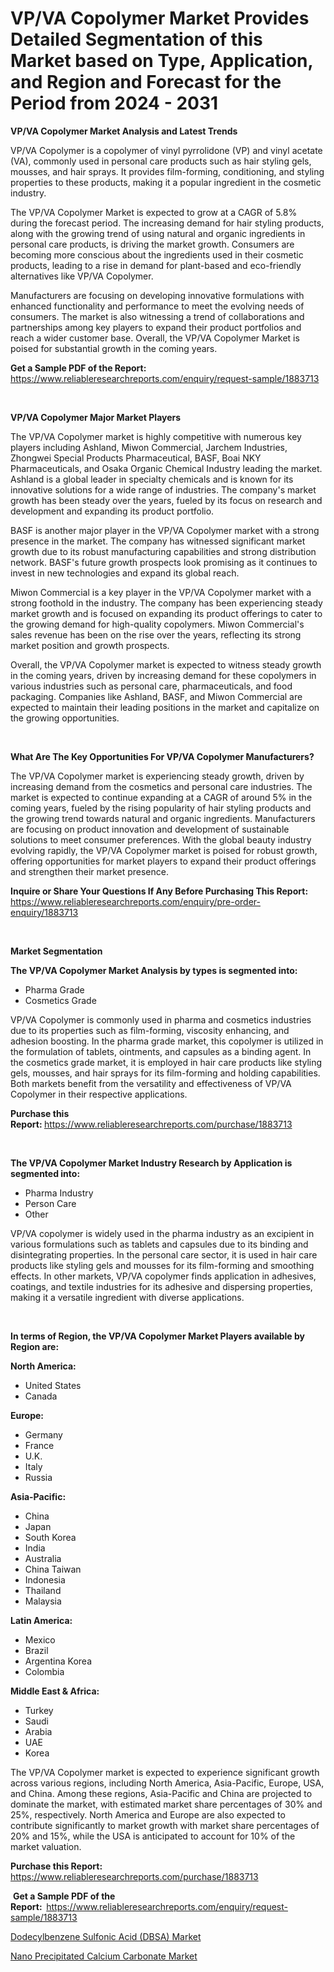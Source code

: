 <p><h1>VP/VA Copolymer Market Provides Detailed Segmentation of this Market based on Type, Application, and Region and Forecast for the Period from 2024 - 2031</h1></p><p><strong>VP/VA Copolymer Market Analysis and Latest Trends</strong></p>
<p><p>VP/VA Copolymer is a copolymer of vinyl pyrrolidone (VP) and vinyl acetate (VA), commonly used in personal care products such as hair styling gels, mousses, and hair sprays. It provides film-forming, conditioning, and styling properties to these products, making it a popular ingredient in the cosmetic industry.</p><p>The VP/VA Copolymer Market is expected to grow at a CAGR of 5.8% during the forecast period. The increasing demand for hair styling products, along with the growing trend of using natural and organic ingredients in personal care products, is driving the market growth. Consumers are becoming more conscious about the ingredients used in their cosmetic products, leading to a rise in demand for plant-based and eco-friendly alternatives like VP/VA Copolymer.</p><p>Manufacturers are focusing on developing innovative formulations with enhanced functionality and performance to meet the evolving needs of consumers. The market is also witnessing a trend of collaborations and partnerships among key players to expand their product portfolios and reach a wider customer base. Overall, the VP/VA Copolymer Market is poised for substantial growth in the coming years.</p></p>
<p><strong>Get a Sample PDF of the Report:&nbsp;</strong> <a href="https://www.reliableresearchreports.com/enquiry/request-sample/1883713">https://www.reliableresearchreports.com/enquiry/request-sample/1883713</a></p>
<p>&nbsp;</p>
<p><strong>VP/VA Copolymer Major Market Players</strong></p>
<p><p>The VP/VA Copolymer market is highly competitive with numerous key players including Ashland, Miwon Commercial, Jarchem Industries, Zhongwei Special Products Pharmaceutical, BASF, Boai NKY Pharmaceuticals, and Osaka Organic Chemical Industry leading the market. Ashland is a global leader in specialty chemicals and is known for its innovative solutions for a wide range of industries. The company's market growth has been steady over the years, fueled by its focus on research and development and expanding its product portfolio. </p><p>BASF is another major player in the VP/VA Copolymer market with a strong presence in the market. The company has witnessed significant market growth due to its robust manufacturing capabilities and strong distribution network. BASF's future growth prospects look promising as it continues to invest in new technologies and expand its global reach.</p><p>Miwon Commercial is a key player in the VP/VA Copolymer market with a strong foothold in the industry. The company has been experiencing steady market growth and is focused on expanding its product offerings to cater to the growing demand for high-quality copolymers. Miwon Commercial's sales revenue has been on the rise over the years, reflecting its strong market position and growth prospects.</p><p>Overall, the VP/VA Copolymer market is expected to witness steady growth in the coming years, driven by increasing demand for these copolymers in various industries such as personal care, pharmaceuticals, and food packaging. Companies like Ashland, BASF, and Miwon Commercial are expected to maintain their leading positions in the market and capitalize on the growing opportunities.</p></p>
<p>&nbsp;</p>
<p><strong>What Are The Key Opportunities For VP/VA Copolymer Manufacturers?</strong></p>
<p><p>The VP/VA Copolymer market is experiencing steady growth, driven by increasing demand from the cosmetics and personal care industries. The market is expected to continue expanding at a CAGR of around 5% in the coming years, fueled by the rising popularity of hair styling products and the growing trend towards natural and organic ingredients. Manufacturers are focusing on product innovation and development of sustainable solutions to meet consumer preferences. With the global beauty industry evolving rapidly, the VP/VA Copolymer market is poised for robust growth, offering opportunities for market players to expand their product offerings and strengthen their market presence.</p></p>
<p><strong>Inquire or Share Your Questions If Any Before Purchasing This Report:</strong> <a href="https://www.reliableresearchreports.com/enquiry/pre-order-enquiry/1883713">https://www.reliableresearchreports.com/enquiry/pre-order-enquiry/1883713</a></p>
<p>&nbsp;</p>
<p><strong>Market Segmentation</strong></p>
<p><strong>The VP/VA Copolymer Market Analysis by types is segmented into:</strong></p>
<p><ul><li>Pharma Grade</li><li>Cosmetics Grade</li></ul></p>
<p><p>VP/VA Copolymer is commonly used in pharma and cosmetics industries due to its properties such as film-forming, viscosity enhancing, and adhesion boosting. In the pharma grade market, this copolymer is utilized in the formulation of tablets, ointments, and capsules as a binding agent. In the cosmetics grade market, it is employed in hair care products like styling gels, mousses, and hair sprays for its film-forming and holding capabilities. Both markets benefit from the versatility and effectiveness of VP/VA Copolymer in their respective applications.</p></p>
<p><strong>Purchase this Report:&nbsp;</strong><a href="https://www.reliableresearchreports.com/purchase/1883713">https://www.reliableresearchreports.com/purchase/1883713</a></p>
<p>&nbsp;</p>
<p><strong>The VP/VA Copolymer Market Industry Research by Application is segmented into:</strong></p>
<p><ul><li>Pharma Industry</li><li>Person Care</li><li>Other</li></ul></p>
<p><p>VP/VA copolymer is widely used in the pharma industry as an excipient in various formulations such as tablets and capsules due to its binding and disintegrating properties. In the personal care sector, it is used in hair care products like styling gels and mousses for its film-forming and smoothing effects. In other markets, VP/VA copolymer finds application in adhesives, coatings, and textile industries for its adhesive and dispersing properties, making it a versatile ingredient with diverse applications.</p></p>
<p>&nbsp;</p>
<p><strong>In terms of Region, the VP/VA Copolymer Market Players available by Region are:</strong></p>
<p>
    <p> <strong> North America: </strong>
        <ul>
            <li>United States</li>
            <li>Canada</li>
        </ul>
        </p> 
    <p> <strong> Europe: </strong>
        <ul>
            <li>Germany</li>
            <li>France</li>
            <li>U.K.</li>
            <li>Italy</li>
            <li>Russia</li>
        </ul>
        </p> 
    <p> <strong> Asia-Pacific: </strong>
        <ul>
            <li>China</li>
            <li>Japan</li>
            <li>South Korea</li>
            <li>India</li>
            <li>Australia</li>
            <li>China Taiwan</li>
            <li>Indonesia</li>
            <li>Thailand</li>
            <li>Malaysia</li>
        </ul>
        </p> 
    <p> <strong> Latin America: </strong>
        <ul>
            <li>Mexico</li>
            <li>Brazil</li>
            <li>Argentina Korea</li>
            <li>Colombia</li>
        </ul>
        </p> 
    <p> <strong> Middle East & Africa: </strong>
        <ul>
            <li>Turkey</li>
            <li>Saudi</li>
            <li>Arabia</li>
            <li>UAE</li>
            <li>Korea</li>
        </ul>
    </p>
    </p>
<p><p>The VP/VA Copolymer market is expected to experience significant growth across various regions, including North America, Asia-Pacific, Europe, USA, and China. Among these regions, Asia-Pacific and China are projected to dominate the market, with estimated market share percentages of 30% and 25%, respectively. North America and Europe are also expected to contribute significantly to market growth with market share percentages of 20% and 15%, while the USA is anticipated to account for 10% of the market valuation.</p></p>
<p><strong>Purchase this Report: </strong><a href="https://www.reliableresearchreports.com/purchase/1883713">https://www.reliableresearchreports.com/purchase/1883713</a></p>
<p>&nbsp;<strong>Get a Sample PDF of the Report:&nbsp;&nbsp;</strong><a href="https://www.reliableresearchreports.com/enquiry/request-sample/1883713">https://www.reliableresearchreports.com/enquiry/request-sample/1883713</a></p>
<p><strong></strong></p>
<p><p><a href="https://github.com/Sinjinluong3e0awx2m195k76/Market-Research-Report-List-1/blob/main/dodecylbenzene-sulfonic-acid-dbsa-market.md">Dodecylbenzene Sulfonic Acid (DBSA) Market</a></p><p><a href="https://github.com/shotows/Market-Research-Report-List-1/blob/main/nano-precipitated-calcium-carbonate-market.md">Nano Precipitated Calcium Carbonate Market</a></p></p>